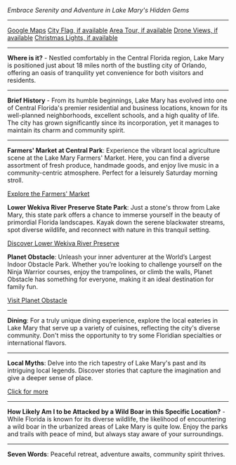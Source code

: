 *Embrace Serenity and Adventure in Lake Mary's Hidden Gems*

---

[Google Maps](https://www.google.com/maps/place/Lake+Mary,+FL/data=!3m1!1e3)
[City Flag, if available](https://www.google.com/search?tbm=isch&q=Lake+Mary+FL+Flag+Picture)
[Area Tour, if available](https://www.youtube.com/results?search_query=Lake+Mary+FL+4k+tour)
[Drone Views, if available](https://www.youtube.com/results?search_query=Lake+Mary+FL+4k+drone)
[Christmas Lights, if available](https://www.youtube.com/results?search_query=Lake+Mary+FL+christmas+lights&sp=CAI%253D)

---

**Where is it?** - Nestled comfortably in the Central Florida region, Lake Mary is positioned just about 18 miles north of the bustling city of Orlando, offering an oasis of tranquility yet convenience for both visitors and residents.

---

**Brief History** - From its humble beginnings, Lake Mary has evolved into one of Central Florida's premier residential and business locations, known for its well-planned neighborhoods, excellent schools, and a high quality of life. The city has grown significantly since its incorporation, yet it manages to maintain its charm and community spirit.

---

**Farmers' Market at Central Park**: Experience the vibrant local agriculture scene at the Lake Mary Farmers' Market. Here, you can find a diverse assortment of fresh produce, handmade goods, and enjoy live music in a community-centric atmosphere. Perfect for a leisurely Saturday morning stroll.

[Explore the Farmers' Market](https://www.youtube.com/results?search_query=Lake+Mary+FL+Farmers+Market)

**Lower Wekiva River Preserve State Park**: Just a stone's throw from Lake Mary, this state park offers a chance to immerse yourself in the beauty of primordial Florida landscapes. Kayak down the serene blackwater streams, spot diverse wildlife, and reconnect with nature in this tranquil setting.

[Discover Lower Wekiva River Preserve](https://www.youtube.com/results?search_query=Lower+Wekiva+River+Preserve+State+Park+4k)

**Planet Obstacle**: Unleash your inner adventurer at the World’s Largest Indoor Obstacle Park. Whether you’re looking to challenge yourself on the Ninja Warrior courses, enjoy the trampolines, or climb the walls, Planet Obstacle has something for everyone, making it an ideal destination for family fun.

[Visit Planet Obstacle](https://www.youtube.com/results?search_query=Planet+Obstacle+Lake+Mary)

---

**Dining**: For a truly unique dining experience, explore the local eateries in Lake Mary that serve up a variety of cuisines, reflecting the city's diverse community. Don't miss the opportunity to try some Floridian specialties or international flavors.

---

**Local Myths**: Delve into the rich tapestry of Lake Mary's past and its intriguing local legends. Discover stories that capture the imagination and give a deeper sense of place.

[Click for more](https://www.google.com/search?q=Lake+Mary+FL+local+myths)

---

**How Likely Am I to be Attacked by a Wild Boar in this Specific Location?** - While Florida is known for its diverse wildlife, the likelihood of encountering a wild boar in the urbanized areas of Lake Mary is quite low. Enjoy the parks and trails with peace of mind, but always stay aware of your surroundings.

---

**Seven Words**: Peaceful retreat, adventure awaits, community spirit thrives.